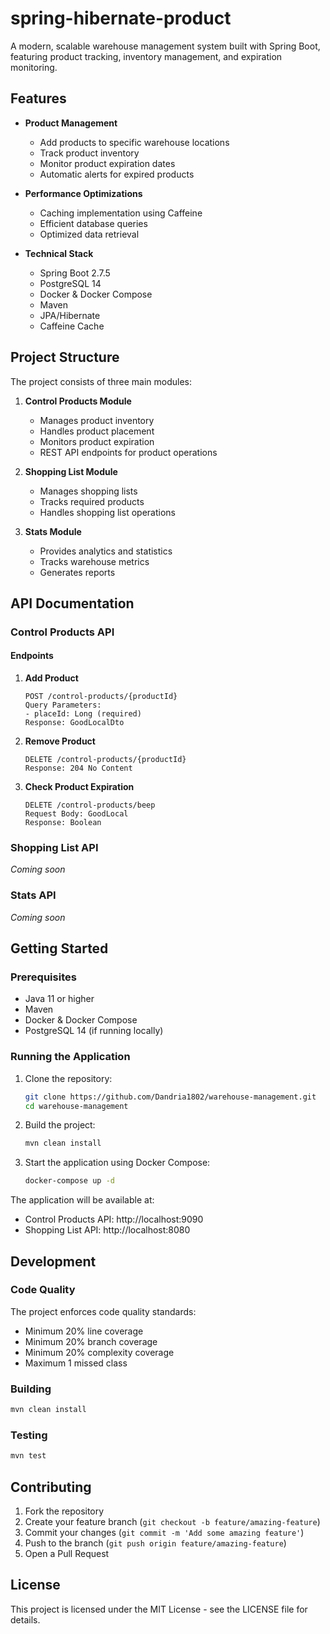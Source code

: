 # spring-hibernate-product 

A modern, scalable warehouse management system built with Spring Boot, featuring product tracking, inventory management, and expiration monitoring.

## Features

- **Product Management**
  - Add products to specific warehouse locations
  - Track product inventory
  - Monitor product expiration dates
  - Automatic alerts for expired products

- **Performance Optimizations**
  - Caching implementation using Caffeine
  - Efficient database queries
  - Optimized data retrieval

- **Technical Stack**
  - Spring Boot 2.7.5
  - PostgreSQL 14
  - Docker & Docker Compose
  - Maven
  - JPA/Hibernate
  - Caffeine Cache

## Project Structure

The project consists of three main modules:

1. **Control Products Module**
   - Manages product inventory
   - Handles product placement
   - Monitors product expiration
   - REST API endpoints for product operations

2. **Shopping List Module**
   - Manages shopping lists
   - Tracks required products
   - Handles shopping list operations

3. **Stats Module**
   - Provides analytics and statistics
   - Tracks warehouse metrics
   - Generates reports

## API Documentation

### Control Products API

#### Endpoints

1. **Add Product**
   ```
   POST /control-products/{productId}
   Query Parameters:
   - placeId: Long (required)
   Response: GoodLocalDto
   ```

2. **Remove Product**
   ```
   DELETE /control-products/{productId}
   Response: 204 No Content
   ```

3. **Check Product Expiration**
   ```
   DELETE /control-products/beep
   Request Body: GoodLocal
   Response: Boolean
   ```

### Shopping List API

*Coming soon*

### Stats API

*Coming soon*

## Getting Started

### Prerequisites

- Java 11 or higher
- Maven
- Docker & Docker Compose
- PostgreSQL 14 (if running locally)

### Running the Application

1. Clone the repository:
   ```bash
   git clone https://github.com/Dandria1802/warehouse-management.git
   cd warehouse-management
   ```

2. Build the project:
   ```bash
   mvn clean install
   ```

3. Start the application using Docker Compose:
   ```bash
   docker-compose up -d
   ```

The application will be available at:
- Control Products API: http://localhost:9090
- Shopping List API: http://localhost:8080

## Development

### Code Quality

The project enforces code quality standards:
- Minimum 20% line coverage
- Minimum 20% branch coverage
- Minimum 20% complexity coverage
- Maximum 1 missed class

### Building

```bash
mvn clean install
```

### Testing

```bash
mvn test
```

## Contributing

1. Fork the repository
2. Create your feature branch (`git checkout -b feature/amazing-feature`)
3. Commit your changes (`git commit -m 'Add some amazing feature'`)
4. Push to the branch (`git push origin feature/amazing-feature`)
5. Open a Pull Request

## License

This project is licensed under the MIT License - see the LICENSE file for details.
